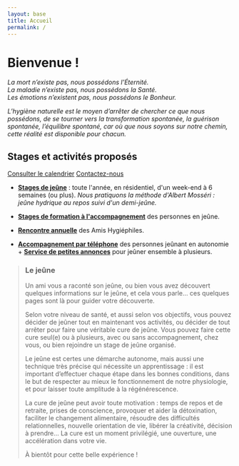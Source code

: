 ```yaml
---
layout: base
title: Accueil
permalink: /
---
```


# Bienvenue !

*La mort n’existe pas, nous possédons l’Éternité.  
La maladie n’existe pas, nous possédons la Santé.  
Les émotions n’existent pas, nous possédons le Bonheur.*

*L’hygiène naturelle est le moyen d’arrêter de chercher ce que nous possédons, de se tourner vers la transformation spontanée, la guérison spontanée, l’équilibre spontané, car où que nous soyons sur notre chemin, cette réalité est disponible pour chacun.*


## Stages et activités proposés

<div id="boutons">
	<a class="bouton" href="/calendrier.html">Consulter le calendrier</a>
	<a class="bouton" href="/contact.html">Contactez-nous</a>
</div>

- **[Stages de jeûne](/stages-de-jeune.html)** : toute l'année, en résidentiel, d'un week-end à 6 semaines (ou plus). *Nous pratiquons la méthode d'Albert Mosséri : jeûne hydrique au repos suivi d'un demi-jeûne.*

- **[Stages de formation à l'accompagnement](/formation.html)** des personnes en jeûne.

- **[Rencontre annuelle](/calendrier.html)** des Amis Hygiéphiles.

- **[Accompagnement par téléphone](/jeune-autonome.html)** des personnes jeûnant en autonomie + **[Service de petites annonces](/jeune-autonome.html)** pour jeûner ensemble à plusieurs.

>### Le jeûne
>Un ami vous a raconté son jeûne, ou bien vous avez découvert quelques informations sur le jeûne, et cela vous parle… ces quelques pages sont là pour guider votre découverte.
>
>Selon votre niveau de santé, et aussi selon vos objectifs, vous pouvez décider de jeûner tout en maintenant vos activités, ou décider de tout arrêter pour faire une véritable cure de jeûne. Vous pouvez faire cette cure seul(e) ou à plusieurs, avec ou sans accompagnement, chez vous, ou bien rejoindre un stage de jeûne organisé.
>
>Le jeûne est certes une démarche autonome, mais aussi une technique très précise qui nécessite un apprentissage : il est important d’effectuer chaque étape dans les bonnes conditions, dans le but de respecter au mieux le fonctionnement de notre physiologie, et pour laisser toute amplitude à la régénérescence.
>
>La cure de jeûne peut avoir toute motivation : temps de repos et de retraite, prises de conscience, provoquer et aider la détoxination, faciliter le changement alimentaire, résoudre des difficultés relationnelles, nouvelle orientation de vie, libérer la créativité, décision à prendre... La cure est un moment privilégié, une ouverture, une accélération dans votre vie.
>
>À bientôt pour cette belle expérience !